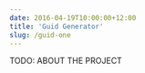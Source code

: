 ```yaml
---
date: 2016-04-19T10:00:00+12:00
title: 'Guid Generator'
slug: /guid-one
---
```


TODO: ABOUT THE PROJECT